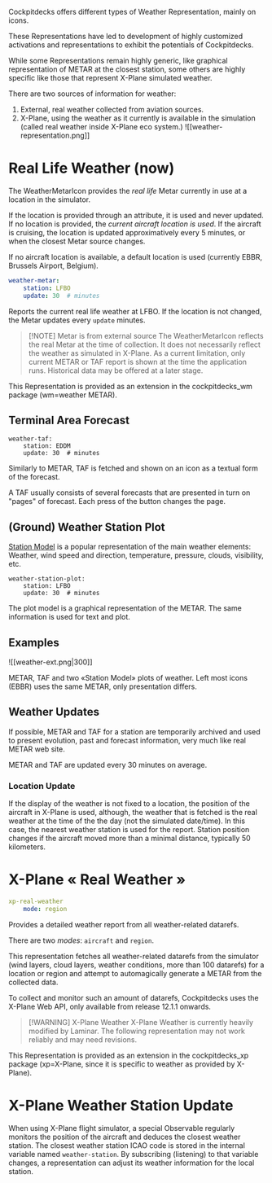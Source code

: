 Cockpitdecks offers different types of Weather Representation, mainly on icons.

These Representations have led to development of highly customized activations and representations to exhibit the potentials of Cockpitdecks.

While some Representations remain highly generic, like graphical representation of METAR at the closest station, some others are highly specific like those that represent X-Plane simulated weather.

There are two sources of information for weather:

1. External, real weather collected from aviation sources.
2. X-Plane, using the weather as it currently is available in the simulation (called real weather inside X-Plane eco system.)
![[weather-representation.png]]

# Real Life Weather (now)

The WeatherMetarIcon provides the *real life* Metar currently in use at a location in the simulator.

If the location is provided through an attribute, it is used and never updated. If no location is provided, the *current aircraft location is used*. If the aircraft is cruising, the location is updated approximatively every 5 minutes, or when the closest Metar source changes.

If no aircraft location is available, a default location is used (currently EBBR, Brussels Airport, Belgium).

```yaml hl_lines="1"
weather-metar:
	station: LFBO
	update: 30  # minutes
```

Reports the current real life weather at LFBO. If the location is not changed, the Metar updates every `update` minutes.

> [!NOTE] Metar is from external source
> The WeatherMetarIcon reflects the real Metar at the time of collection. It does not necessarily reflect the weather as simulated in X-Plane.
> As a current limitation, only current METAR or TAF report is shown at the time the application runs. Historical data may be offered at a later stage.

This Representation is provided as an extension in the cockpitdecks_wm package (wm=weather METAR).

## Terminal Area Forecast

```
weather-taf:
	station: EDDM
	update: 30  # minutes
```

Similarly to METAR, TAF is fetched and shown on an icon as a textual form of the forecast.

A TAF usually consists of several forecasts that are presented in turn on "pages" of forecast. Each press of the button changes the page.

## (Ground) Weather Station Plot

[Station Model](https://en.wikipedia.org/wiki/Station_model) is a popular representation of the main weather elements: Weather, wind speed and direction, temperature, pressure, clouds, visibility, etc.

```
weather-station-plot:
	station: LFBO
	update: 30  # minutes
```

The plot model is a graphical representation of the METAR. The same information is used for text and plot.

## Examples

![[weather-ext.png|300]]

METAR, TAF and two «Station Model» plots of weather. Left most icons (EBBR) uses the same METAR, only presentation differs.

## Weather Updates

If possible, METAR and TAF for a station are temporarily archived and used to present evolution, past and forecast information, very much like real METAR web site.

METAR and TAF are updated every 30 minutes on average.

### Location Update

If the display of the weather is not fixed to a location, the position of the aircraft in X-Plane is used, although, the weather that is fetched is the real weather at the time of the the day (not the simulated date/time). In this case, the nearest weather station is used for the report. Station position changes if the aircraft moved more than a minimal distance, typically 50 kilometers.

# X-Plane « Real Weather »

```yaml
xp-real-weather
	mode: region
```

Provides a detailed weather report from all weather-related datarefs.

There are two *modes*: `aircraft` and `region`.

This representation fetches all weather-related datarefs from the simulator (wind layers, cloud layers, weather conditions, more than 100 datarefs) for a location or region and attempt to automagically generate a METAR from the collected data.

To collect and monitor such an amount of datarefs, Cockpitdecks uses the X-Plane Web API, only available from release 12.1.1 onwards.

> [!WARNING] X-Plane Weather
> X-Plane Weather is currently heavily modified by Laminar. The following representation may not work reliably and may need revisions.

This Representation is provided as an extension in the cockpitdecks_xp package (xp=X-Plane, since it is specific to weather as provided by X-Plane).

# X-Plane Weather Station Update

When using X-Plane flight simulator, a special Observable regularly monitors the position of the aircraft and deduces the closest weather station. The closest weather station ICAO code is stored in the internal variable named `weather-station`. By subscribing (listening) to that variable changes, a representation can adjust its weather information for the local station.
